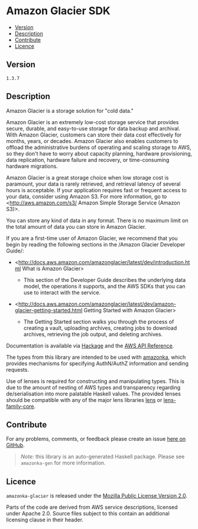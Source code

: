 # Amazon Glacier SDK

* [Version](#version)
* [Description](#description)
* [Contribute](#contribute)
* [Licence](#licence)


## Version

`1.3.7`


## Description

Amazon Glacier is a storage solution for \"cold data.\"

Amazon Glacier is an extremely low-cost storage service that provides
secure, durable, and easy-to-use storage for data backup and archival.
With Amazon Glacier, customers can store their data cost effectively for
months, years, or decades. Amazon Glacier also enables customers to
offload the administrative burdens of operating and scaling storage to
AWS, so they don\'t have to worry about capacity planning, hardware
provisioning, data replication, hardware failure and recovery, or
time-consuming hardware migrations.

Amazon Glacier is a great storage choice when low storage cost is
paramount, your data is rarely retrieved, and retrieval latency of
several hours is acceptable. If your application requires fast or
frequent access to your data, consider using Amazon S3. For more
information, go to
<http://aws.amazon.com/s3/ Amazon Simple Storage Service (Amazon S3)>.

You can store any kind of data in any format. There is no maximum limit
on the total amount of data you can store in Amazon Glacier.

If you are a first-time user of Amazon Glacier, we recommend that you
begin by reading the following sections in the /Amazon Glacier Developer
Guide/:

-   <http://docs.aws.amazon.com/amazonglacier/latest/dev/introduction.html What is Amazon Glacier>
    - This section of the Developer Guide describes the underlying data
    model, the operations it supports, and the AWS SDKs that you can use
    to interact with the service.

-   <http://docs.aws.amazon.com/amazonglacier/latest/dev/amazon-glacier-getting-started.html Getting Started with Amazon Glacier>
    - The Getting Started section walks you through the process of
    creating a vault, uploading archives, creating jobs to download
    archives, retrieving the job output, and deleting archives.

Documentation is available via [Hackage](http://hackage.haskell.org/package/amazonka-glacier)
and the [AWS API Reference](https://aws.amazon.com/documentation/).

The types from this library are intended to be used with [amazonka](http://hackage.haskell.org/package/amazonka),
which provides mechanisms for specifying AuthN/AuthZ information and sending requests.

Use of lenses is required for constructing and manipulating types.
This is due to the amount of nesting of AWS types and transparency regarding
de/serialisation into more palatable Haskell values.
The provided lenses should be compatible with any of the major lens libraries
[lens](http://hackage.haskell.org/package/lens) or [lens-family-core](http://hackage.haskell.org/package/lens-family-core).

## Contribute

For any problems, comments, or feedback please create an issue [here on GitHub](https://github.com/brendanhay/amazonka/issues).

> _Note:_ this library is an auto-generated Haskell package. Please see `amazonka-gen` for more information.


## Licence

`amazonka-glacier` is released under the [Mozilla Public License Version 2.0](http://www.mozilla.org/MPL/).

Parts of the code are derived from AWS service descriptions, licensed under Apache 2.0.
Source files subject to this contain an additional licensing clause in their header.

